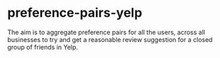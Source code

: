 preference-pairs-yelp
=====================

The aim is to aggregate preference pairs for all the users, across all businesses to try and get a reasonable review suggestion for a closed group of friends in Yelp. 
